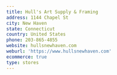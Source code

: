 ```yaml
---
title: Hull's Art Supply & Framing
address: 1144 Chapel St
city: New Haven
state: Connecticut
country: United States
phone: 203-865-4855
website: hullsnewhaven.com
weburl: 'https://www.hullsnewhaven.com'
ecommerce: true
type: stores
---
```



